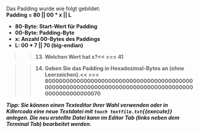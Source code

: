 Das Padding wurde wie folgt gebildet:<br>
<strong>Padding = 80 || 00 * x || L<strong>
- 80-Byte: Start-Wert für Padding
- 00-Byte: Padding-Byte
- x: Anzahl 00-Bytes des Paddings
- L: 00 * 7 || 70 (big-endian)


>>13) Welchen Wert hat x?<<
=== 41

>>14) Geben Sie das Padding in Hexadezimal-Bytes an (ohne Leerzeichen).<<
=== 8000000000000000000000000000000000000000000000000000000000000000000000000000000000000000000000000070

<i>Tipp: Sie können einen Texteditor Ihrer Wahl verwenden oder in Killercoda eine neue Textdatei mit `touch textfile.txt`{{execute}} anlegen. 
Die neu erstellte Datei kann im Editor Tab (links neben dem Terminal Tab) bearbeitet werden.</i>